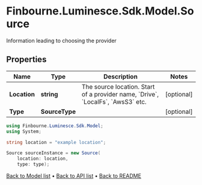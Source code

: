 # Finbourne.Luminesce.Sdk.Model.Source
Information leading to choosing the provider

## Properties

Name | Type | Description | Notes
------------ | ------------- | ------------- | -------------
**Location** | **string** | The source location.  Start of a provider name, &#x60;Drive&#x60;, &#x60;LocalFs&#x60;, &#x60;AwsS3&#x60; etc. | [optional] 
**Type** | **SourceType** |  | [optional] 

```csharp
using Finbourne.Luminesce.Sdk.Model;
using System;

string location = "example location";

Source sourceInstance = new Source(
    location: location,
    type: type);
```

[Back to Model list](../README.md#documentation-for-models) &#8226; [Back to API list](../README.md#documentation-for-api-endpoints) &#8226; [Back to README](../README.md)
